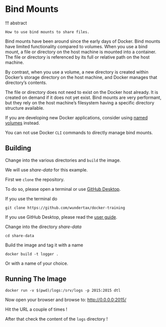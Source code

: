 # Bind Mounts

!!! abstract

    How to use bind mounts to share files.

Bind mounts have been around since the early days of Docker.
Bind mounts have limited functionality compared to volumes.
When you use a bind mount, a file or directory on the host machine is mounted into a container.
The file or directory is referenced by its full or relative path on the host machine.

 By contrast, when you use a volume, a new directory is created within Docker’s storage directory on the host machine, and Docker manages that directory’s contents.

The file or directory does not need to exist on the Docker host already.
It is created on demand if it does not yet exist. Bind mounts are very performant, but they rely on the host machine’s filesystem having a specific directory structure available.

 If you are developing new Docker applications, consider using [named volumes](https://docs.docker.com/storage/volumes/) instead.

You can not use Docker `CLI` commands to directly manage bind mounts.

## Building

Change into the various directories and ``build`` the image.

We will use *share-data* for this example.

First we ``clone`` the repository.

To do so, please open a terminal or use [GitHub Desktop](https://desktop.github.com/).

If you use the terminal do

``` console
git clone https://github.com/wundertax/docker-training
```

If you use GitHub Desktop, please read the [user guide](https://help.github.com/desktop/guides/).

Change into the directory *share-data*

``` console
cd share-data
```

Build the image and tag it with a name

``` console
docker build -t logger .
```

Or with a name of your choice.

## Running The Image
```console
docker run -v $(pwd)/logs:/srv/logs -p 2015:2015 dtl
```

Now open your browser and browse to: http://0.0.0.0:2015/

Hit the URL a couple of times !

After that check the content of the ``logs`` directory !

